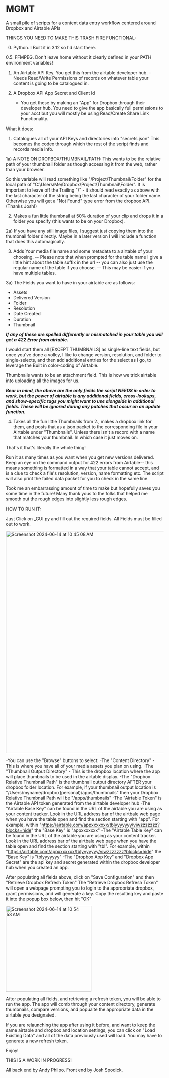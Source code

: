 # MGMT
A small pile of scripts for a content data entry workflow centered around Dropbox and Airtable APIs


THINGS YOU NEED TO MAKE THIS TRASH FIRE FUNCTIONAL:

0. Python. I Built it in 3.12 so I'd start there.

0.5. FFMPEG. Don't leave home without it clearly defined in your PATH environment variables!

1. An Airtable API Key. You get this from the airtable developer hub.
	-Needs Read/Write Permissions of records on whatever table your content is going to be catalogued in. 
	
2. A Dropbox API App Secret and Client Id
	- You get these by making an "App" for Dropbox through their developer hub. You need to give the app 
		basically full permissions to your acct but you will mostly be using
			Read/Create Share Link Functionality.
			
			
What it does:

1) Catalogues all of your API Keys and directories into "secrets.json" This becomes the codex through which the rest of the script finds and records media info.

1a) A NOTE ON DROPBOX/THUMBNAIL/PATH: This wants to be the relative path of your thumbnail folder as though accessing it from the web, rather than your browser. 


So this variable will read something like "/Project/Thumbnail/Folder" for the local path of "C:\\Users\Me\Dropbox\Project\Thumbnail\Folder".
It is important to leave off the Trailing "/" - it should read exactly as above with the last character of the string being the last character of your folder name.
Otherwise you will get a "Not Found" type error from the dropbox API. (Thanks Josh!)


2) Makes a fun little thumbnail at 50% duration of your clip and drops it in a folder you specify (this wants to be on your Dropbox).


2a) If you have any still image files, I suggest just copying them into the thumbnail folder directly. Maybe in a later version I will include a function that does this automagically. 


3) Adds Your media file name and some metadata to a airtable of your choosing.  -- Please note that when prompted for the table name I give a little hint about the table suffix in the url 
																				-- you can also just use the regular name of the table if you choose. 
																				-- This may be easier if you have multiple tables. 


3a) The Fields you want to have in your airtable are as follows:

- Assets
- Delivered Version
- Folder
- Resolution
- Date Created
- Duration
- Thumbnail

***If any of these are spelled differently or mismatched in your table you will get a 422 Error from airtable.***

I would start them all [EXCEPT THUMBNAILS] as single-line text fields, but once you've done a volley, I like to change version, resolution, and folder to single-selects, and then add additional entries for the select as I go, to leverage the 
	Built in color-coding of Airtable.

Thumbnails wants to be an attachment field. This is how we trick airtable into uploading all the images for us.

***Bear in mind, the above are the only fields the script NEEDS in order to work, but the power of airtable is any additional fields, cross-lookups, and show-specific tags you might want to use alongside in additional fields. These will be ignored during any patches that occur on an update function.***

4) Takes all the fun little Thumbnails from 2., makes a dropbox link for them, and posts that as a json packet to the corresponding file in your Airtable under "Thumbnails". Unless there isn't a record with a name that matches your thumbnail. In which case it just moves on.


That's it that's literally the whole thing!

Run it as many times as you want when you get new versions delivered. Keep an eye on the command output for 422 errors from Airtable-- this means something is formatted in a way that your table cannot accept, and is a clue to check a file's resolution, version, name formatting etc.
The script will also print the failed data packet for you to check in the same line. 

Took me an embarrassing amount of time to make but hopefully saves you some time in the future! 
Many thank yous to the folks that helped me smooth out the rough edges into slightly less rough edges. 




HOW TO RUN IT:

Just Click on _GUI.py and fill out the required fields. All Fields must be filled out to work. 

<img width="706" alt="Screenshot 2024-06-14 at 10 45 08 AM" src="https://github.com/KirbyLV/airtable_asset_MGMT/assets/127134899/8a76a8ee-7741-48b8-a944-eb9c3dec48e2">

-You can use the "Browse" buttons to select:
	-The "Content Directory" - This is where you have all of your media assets you plan on using.
 	-The "Thumbnail Output Directory" - This is the dropbox location where the app will place thumbnails to be used in the airtable display.
-The "Dropbox Relative Thumbnail Path" is the thumbnail output directory AFTER your dropbox folder location. For example, if your thumbnail output location is "/Users/myname/dropbox(personal)/apps/thumbnails" then your Dropbox Relative Thumbnail Path will be "/apps/thumbnails"
-The "Airtable Token" is the Airtable API token generated from the airtable developer hub
-The "Airtable Base Key" can be found in the URL of the airtable you are using as your content tracker. Look in the URL address bar of the airtbale web page when you have the table open and find the section starting with "app". For example, within "https://airtable.com/appxxxxxxx/tblyyyyyyy/viwzzzzzzz?blocks=hide" the "Base Key" is "appxxxxxxx"
-The "Airtable Table Key" can be found in the URL of the airtable you are using as your content tracker. Look in the URL address bar of the airtbale web page when you have the table open and find the section starting with "tbl". For example, within "https://airtable.com/appxxxxxxx/tblyyyyyyy/viwzzzzzzz?blocks=hide" the "Base Key" is "tblyyyyyyy"
-The "Dropbox App Key" and "Dropbox App Secret" are the api key and secret generated within the dropbox developer hub when you created an app.

After populating all fields above, click on "Save Configuration" and then "Retrieve Dropbox Refresh Token" 
The "Retrieve Dropbox Refresh Token" will open a webpage prompting you to login to the appropriate dropbox, grant permissions, and will generate a key. Copy the resulting key and paste it into the popup box below, then hit "OK"

<img width="273" alt="Screenshot 2024-06-14 at 10 54 53 AM" src="https://github.com/KirbyLV/airtable_asset_MGMT/assets/127134899/23deacdb-ebda-4683-996c-e4941ef8a562">


After populating all fields, and retrieving a refresh token, you will be able to run the app. The app will comb through your content directory, generate thumbnails, compare versions, and popualte the appropriate data in the airtable you designated. 

If you are relaunching the app after using it before, and want to keep the same airtable and dropbox and location settings, you can click on "Load Existing Data" and all of the data previously used will load. You may have to generate a new refresh token. 

Enjoy!

THIS IS A WORK IN PROGRESS!

All back end by Andy Philpo. Front end by Josh Spodick.
